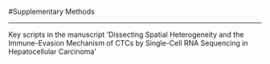 #Supplementary Methods

***

Key scripts in the manuscript ‘Dissecting  Spatial  Heterogeneity  and  the  Immune-Evasion  Mechanism  of  CTCs  by  Single-Cell RNA Sequencing in Hepatocellular Carcinoma’
